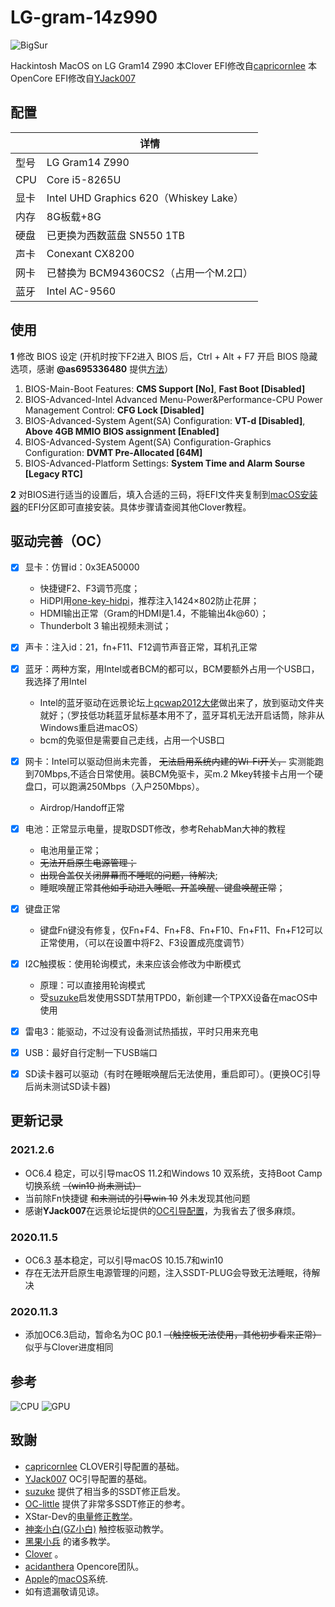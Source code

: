 # LG-gram-14z990

![BigSur](PIC/BigSur.png)

Hackintosh MacOS on LG Gram14 Z990
本Clover EFI修改自[capricornlee](https://github.com/capricornlee/LG-Gram13-Z990)
本OpenCore EFI修改自[YJack007](http://bbs.pcbeta.com/viewthread-1876088-1-1.html)

## 配置

|      | 详情   |
| ---- | -----------------------------------------|
| 型号 | LG Gram14 Z990|
| CPU  | Core i5-8265U|
| 显卡 | Intel UHD Graphics 620（Whiskey Lake）|
| 内存 | 8G板载+8G|
| 硬盘 | 已更换为西数蓝盘 SN550 1TB|
| 声卡 | Conexant CX8200|
| 网卡 | 已替换为 BCM94360CS2（占用一个M.2口）|
| 蓝牙 | Intel AC-9560|

## 使用

**1** 修改 BIOS 设定 (开机时按下F2进入 BIOS 后，Ctrl + Alt + F7 开启 BIOS 隐藏选项，感谢 **@as695336480** 提供[方法](https://github.com/capricornlee/LG-Gram13-Z990/issues/7#issue-624133249)）
1. BIOS-Main-Boot Features: **CMS Support [No]**, **Fast Boot [Disabled]** 
2. BIOS-Advanced-Intel Advanced Menu-Power&Performance-CPU Power Management Control: **CFG Lock [Disabled]** 
3. BIOS-Advanced-System Agent(SA) Configuration: **VT-d [Disabled]**,  **Above 4GB MMIO BIOS assignment [Enabled]** 
4. BIOS-Advanced-System Agent(SA) Configuration-Graphics Configuration: **DVMT Pre-Allocated [64M]**
5. BIOS-Advanced-Platform Settings: **System Time and Alarm Sourse [Legacy RTC]**
 
**2** 对BIOS进行适当的设置后，填入合适的三码，将EFI文件夹复制到[macOS安装器](https://support.apple.com/zh-cn/HT201372)的EFI分区即可直接安装。具体步骤请查阅其他Clover教程。

## 驱动完善（OC）

- [x] 显卡：仿冒id：0x3EA50000
  - 快捷键F2、F3调节亮度；
  - HiDPI用[one-key-hidpi](https://github.com/xzhih/one-key-hidpi)，推荐注入1424×802防止花屏；
  - HDMI输出正常（Gram的HDMI是1.4，不能输出4k@60）；
  - Thunderbolt 3 输出视频未测试；
  
- [x] 声卡：注入id：21，fn+F11、F12调节声音正常，耳机孔正常

- [x] 蓝牙：两种方案，用Intel或者BCM的都可以，BCM要额外占用一个USB口，我选择了用Intel
  - Intel的蓝牙驱动在远景论坛上[qcwap2012大佬](http://bbs.pcbeta.com/forum.php?mod=viewthread&tid=1838959&highlight=Intel%C0%B6%D1%C0)做出来了，放到驱动文件夹就好；（罗技低功耗蓝牙鼠标基本用不了，蓝牙耳机无法开启话筒，除非从Windows重启进macOS）
  - bcm的免驱但是需要自己走线，占用一个USB口
  
- [x] 网卡：Intel可以驱动但尚未完善， ~~无法启用系统内建的Wi-Fi开关，~~ 实测能跑到70Mbps,不适合日常使用。装BCM免驱卡，买m.2 Mkey转接卡占用一个硬盘口，可以跑满250Mbps（入户250Mbps）。
  - Airdrop/Handoff正常

- [x] 电池：正常显示电量，提取DSDT修改，参考RehabMan大神的教程
  - 电池用量正常；
  - ~~无法开启原生电源管理；~~
  - ~~出现合盖仅关闭屏幕而不睡眠的问题，待解决~~;
  - 睡眠唤醒正常~~其他如手动进入睡眠、开盖唤醒、键盘唤醒正常~~；
  
- [x] 键盘正常
  - 键盘Fn键没有修复，仅Fn+F4、Fn+F8、Fn+F10、Fn+F11、Fn+F12可以正常使用，（可以在设置中将F2、F3设置成亮度调节）

- [x] I2C触摸板：使用轮询模式，未来应该会修改为中断模式
  - 原理：可以直接用轮询模式
  - 受[suzuke](https://github.com/suzuke/LG-Gram-13z980-Opencore)启发使用SSDT禁用TPD0，新创建一个TPXX设备在macOS中使用

- [x] 雷电3：能驱动，不过没有设备测试热插拔，平时只用来充电

- [x] USB：最好自行定制一下USB端口

- [x] SD读卡器可以驱动（有时在睡眠唤醒后无法使用，重启即可）。(更换OC引导后尚未测试SD读卡器)

## 更新记录

### 2021.2.6

* OC6.4 稳定，可以引导macOS 11.2和Windows 10 双系统，支持Boot Camp切换系统 ~~（win10 尚未测试）~~
* 当前除Fn快捷键 ~~和未测试的引导win 10~~ 外未发现其他问题
* 感谢**YJack007**在远景论坛提供的[OC引导配置](http://bbs.pcbeta.com/viewthread-1876088-1-1.html)，为我省去了很多麻烦。

### 2020.11.5
* OC6.3 基本稳定，可以引导macOS 10.15.7和win10
* 存在无法开启原生电源管理的问题，注入SSDT-PLUG会导致无法睡眠，待解决

### 2020.11.3
* 添加OC6.3启动，暂命名为OC β0.1 ~~（触控板无法使用，其他初步看来正常）~~ 似乎与Clover进度相同

## 参考

![CPU](PIC/cpu.png)
![GPU](PIC/HEVC.png)

## 致謝

+ [capricornlee](https://github.com/capricornlee/LG-Gram13-Z990) CLOVER引导配置的基础。
+ [YJack007](http://bbs.pcbeta.com/viewthread-1876088-1-1.html) OC引导配置的基础。
+ [suzuke](https://github.com/suzuke/LG-Gram-13z980-Opencore) 提供了相当多的SSDT修正启发。
+ [OC-little](https://github.com/daliansky/OC-little) 提供了非常多SSDT修正的参考。
+ XStar-Dev的[电量修正教学](https://xstar-dev.github.io/hackintosh_advanced/Guide_For_Battery_Hotpatch.html)。
+ [神楽小白(GZ小白)](https://blog.gzxiaobai.cn/) 触控板驱动教学。
+ [黑果小兵](https://blog.gzxiaobai.cn/) 的诸多教学。
+ [Clover](https://sourceforge.net/projects/cloverefiboot/) 。
+ [acidanthera](https://github.com/acidanthera) Opencore团队。
+ [Apple](https://www.apple.com)的[macOS](https://www.apple.com.cn/macos/)系统.
+ 如有遗漏敬请见谅。
